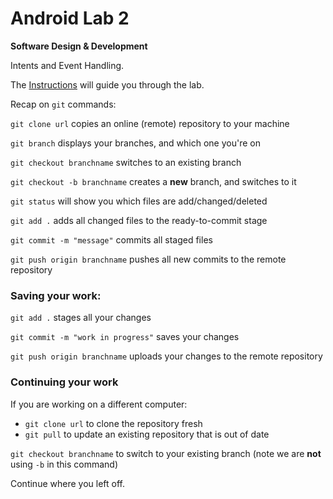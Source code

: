 # Android Lab 2
**Software Design & Development**

Intents and Event Handling.

The [Instructions](Lab2_Intents.pdf) will guide you through the lab.


Recap on `git` commands:

`git clone url` copies an online (remote) repository to your machine

`git branch` displays your branches, and which one you're on

`git checkout branchname` switches to an existing branch

`git checkout -b branchname` creates a **new** branch, and switches to it

`git status` will show you which files are add/changed/deleted

`git add .` adds all changed files to the ready-to-commit stage

`git commit -m "message"` commits all staged files

`git push origin branchname` pushes all new commits to the remote repository

### Saving your work:
`git add .` stages all your changes

`git commit -m "work in progress"` saves your changes

`git push origin branchname` uploads your changes to the remote repository

### Continuing your work
If you are working on a different computer:
- `git clone url` to clone the repository fresh
- `git pull` to update an existing repository that is out of date

`git checkout branchname` to switch to your existing branch 
(note we are __not__ using `-b` in this command)

Continue where you left off.


